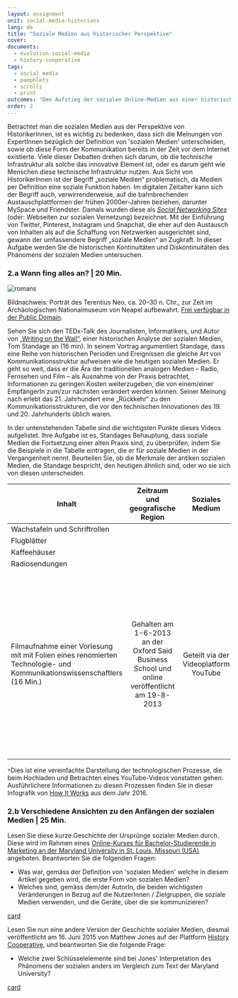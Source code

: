 ```yaml
---
layout: assignment
unit: social-media-historians
lang: de
title: "Soziale Medien aus historischer Perspektive"
cover:
documents:
  - evolution-social-media
  - history-cooperative
tags:
  - social media
  - pamphlets
  - scrolls
  - print
outcomes: "Den Aufstieg der sozialen Online-Medien aus einer historischen Perspektive verstehen"
order: 2
---
```

Betrachtet man die sozialen Medien aus der Perspektive von HistorikerInnen, ist es wichtig zu bedenken, dass sich die Meinungen von ExpertInnen bezüglich der Definition von 'sozialen Medien' unterscheiden, sowie ob diese Form der Kommunikation bereits in der Zeit vor dem Internet existierte. Viele dieser Debatten drehen sich darum, ob die technische Infrastruktur als solche das innovative Element ist, oder es darum geht wie Menschen diese technische Infrastruktur nutzen. Aus Sicht von HistorikerInnen ist der Begriff „soziale Medien“ problematisch, da Medien per Definition eine soziale Funktion haben. Im digitalen Zeitalter kann sich der Begriff auch, verwirrenderweise, auf die bahnbrechenden Austauschplattformen der frühen 2000er-Jahren beziehen, darunter MySpace und Friendster. Damals wurden diese als [*Social Networking Sites*](https://academic.oup.com/jcmc/article/13/1/210/4583062#104153860) (oder: Webseiten zur sozialen Vernetzung) bezeichnet. Mit der Einführung von Twitter, Pinterest, Instagram und Snapchat, die eher auf den Austausch von Inhalten als auf die Schaffung von Netzwerken ausgerichtet sind, gewann der umfassendere Begriff „soziale Medien“ an Zugkraft. In dieser Aufgabe werden Sie die historischen Kontinuitäten und Diskontinuitäten des Phänomens der sozialen Medien untersuchen.

<!-- more -->
<!-- briefing-student -->

### 2.a Wann fing alles an? | 20 Min.
<!-- section-contents -->
![romans](../../../assets/images/social-media/romans.png)


Bildnachweis: Porträt des Terentius Neo, ca. 20–30 n. Chr., zur Zeit im Archäologischen Nationalmuseum von Neapel aufbewahrt. [Frei verfügbar in der Public Domain](https://commons.wikimedia.org/wiki/File:Pompeii-couple.jpg). 

Sehen Sie sich den TEDx-Talk des Journalisten, Informatikers, und Autor von [„Writing on the Wall“](https://youtu.be/ixsridS3qVs), einer historischen Analyse der sozialen Medien, Tom Standage an (16 min). In seinem Vortrag argumentiert Standage, dass eine Reihe von historischen Perioden und Ereignissen die gleiche Art von Kommunikationsstruktur aufweisen wie die heutigen sozialen Medien. Er geht so weit, dass er die Ära der traditionellen analogen Medien – Radio, Fernsehen und Film – als Ausnahme von der Praxis betrachtet, Informationen zu geringen Kosten weiterzugeben, die von einem/einer EmpfängerIn zum/zur nächsten verändert werden können. Seiner Meinung nach erlebt das 21. Jahrhundert eine „Rückkehr“ zu den Kommunikationsstrukturen, die vor den technischen Innovationen des 19. und 20. Jahrhunderts üblich waren.

In der untenstehenden Tabelle sind die wichtigsten Punkte dieses Videos aufgelistet. Ihre Aufgabe ist es, Standages Behauptung, dass soziale Medien die Fortsetzung einer alten Praxis sind, zu überprüfen, indem Sie die Beispiele in die Tabelle eintragen, die er für soziale Medien in der Vergangenheit nennt. Beurteilen Sie, ob die Merkmale der antiken sozialen Medien, die Standage bespricht, den heutigen ähnlich sind, oder wo sie sich von diesen unterscheiden.

| Inhalt | Zeitraum und geografische Region | Soziales Medium | Angewendete Technologien |
| ------- |:-------------------------------:|:-------------:|:--------------------:|
| Wachstafeln und Schriftrollen	|  |  |  |
| Flugblätter |  |  |  |
| Kaffeehäuser  |  |  |  |
| Radiosendungen |  |  |  |
| Filmaufnahme einer Vorlesung mit mit Folien eines renomierten Technologie- und Kommunikationswissenschaftlers (16 Min.) | Gehalten am 1-6-2013 an der Oxford Said Business School und online veröffentlicht am 19-8-2013 | Geteilt via der Videoplatform YouTube | Mit einer Digitalkamera aufgenommener Vortrag; Hochladen der Aufnahmedatei auf einen der Server von YouTube über einen PC; Übermittlung des Videos von einem der Server von YouTube an den PC eines Zuschauers, wenn das Video zur Ansicht ausgewählt wird* |

`*`Dies ist eine vereinfachte Darstellung der technologischen Prozesse, die beim Hochladen und Betrachten eines YouTube-Videos vonstatten gehen. Ausführlichere Informationen zu diesen Prozessen finden Sie in dieser Infografik von [How It Works](https://www.howitworksdaily.com/wp-content/uploads/2016/04/How-YouTube-works-1024x891.jpg) aus dem Jahr 2016.

<!-- section -->

### 2.b Verschiedene Ansichten zu den Anfängen der sozialen Medien | 25 Min.
<!-- section-contents -->
Lesen Sie diese kurze Geschichte der Ursprünge sozialer Medien durch. Diese wird im Rahmen eines [Online-Kurses für Bachelor-Studierende in Marketing an der Maryland University in St. Louis, Missouri (USA)](https://online.maryville.edu/blog/evolution-social-media/) angeboten. Beantworten Sie die folgenden Fragen:

- Was war, gemäss der Definition von 'sozialen Medien' welche in diesem Artikel gegeben wird, die erste Form von sozialen Medien?
- Welches sind, gemäss dem/der AutorIn, die beiden wichtigsten Veränderungen in Bezug auf die NutzerInnen / Zielgruppen, die soziale Medien verwenden, und die Geräte, über die sie kommunizieren?

[card](evolution-social-media)

Lesen Sie nun eine andere Version der Geschichte sozialer Medien, diesmal veröffentlicht am 16. Juni 2015 von Matthew Jones auf der Plattform [History Cooperative](https://historycooperative.org/the-history-of-social-media/), und beantworten Sie die folgende Frage:

- Welche zwei Schlüsselelemente sind bei Jones' Interpretation des Phänomens der sozialen anders im Vergleich zum Text der Maryland University?

[card](history-cooperative)



<!-- briefing-teacher -->
